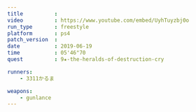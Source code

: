 ```yaml
---
title          :
video          : https://www.youtube.com/embed/UyhTuyzbj0o
run_type       : freestyle
platform       : ps4
patch_version  : 
date           : 2019-06-19
time           : 05'46"70
quest          : 9★-the-heralds-of-destruction-cry

runners:
    - 3311かるま

weapons:
    - gunlance
---
```

